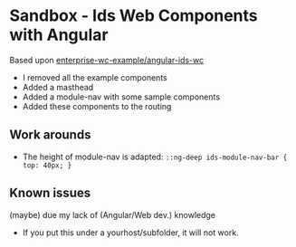 # Sandbox - Ids Web Components with Angular

Based upon [enterprise-wc-example/angular-ids-wc](https://github.com/infor-design/enterprise-wc-examples)

- I removed all the example components
- Added a masthead
- Added a module-nav with some sample components
- Added these components to the routing

## Work arounds
- The height of module-nav is adapted: `::ng-deep ids-module-nav-bar { top: 40px; }`

## Known issues
(maybe) due my lack of (Angular/Web dev.) knowledge
- If you put this under a yourhost/subfolder, it will not work.
